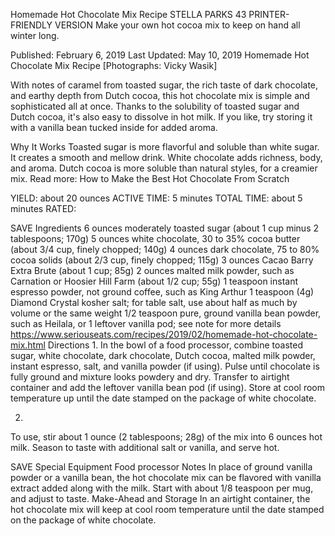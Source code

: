 Homemade Hot Chocolate Mix Recipe
STELLA PARKS
43     PRINTER-FRIENDLY VERSION
Make your own hot cocoa mix to keep on hand all winter long.

Published: February 6, 2019 Last Updated: May 10, 2019
Homemade Hot Chocolate Mix Recipe
[Photographs: Vicky Wasik]

With notes of caramel from toasted sugar, the rich taste of dark chocolate, and earthy depth from Dutch cocoa, this hot chocolate mix is simple and sophisticated all at once. Thanks to the solubility of toasted sugar and Dutch cocoa, it's also easy to dissolve in hot milk. If you like, try storing it with a vanilla bean tucked inside for added aroma.

Why It Works
Toasted sugar is more flavorful and soluble than white sugar. It creates a smooth and mellow drink.
White chocolate adds richness, body, and aroma.
Dutch cocoa is more soluble than natural styles, for a creamier mix.
Read more: How to Make the Best Hot Chocolate From Scratch

YIELD:
about 20 ounces
ACTIVE TIME:
5 minutes
TOTAL TIME:
about 5 minutes
RATED:
    
 SAVE
Ingredients
6 ounces moderately toasted sugar (about 1 cup minus 2 tablespoons; 170g)
5 ounces white chocolate, 30 to 35% cocoa butter (about 3/4 cup, finely chopped; 140g)
4 ounces dark chocolate, 75 to 80% cocoa solids (about 2/3 cup, finely chopped; 115g)
3 ounces Cacao Barry Extra Brute (about 1 cup; 85g)
2 ounces malted milk powder, such as Carnation or Hoosier Hill Farm (about 1/2 cup; 55g)
1 teaspoon instant espresso powder, not ground coffee, such as King Arthur
1 teaspoon (4g) Diamond Crystal kosher salt; for table salt, use about half as much by volume or the same weight
1/2 teaspoon pure, ground vanilla bean powder, such as Heilala, or 1 leftover vanilla pod; see note for more details
https://www.seriouseats.com/recipes/2019/02/homemade-hot-chocolate-mix.html
Directions
1.
In the bowl of a food processor, combine toasted sugar, white chocolate, dark chocolate, Dutch cocoa, malted milk powder, instant espresso, salt, and vanilla powder (if using). Pulse until chocolate is fully ground and mixture looks powdery and dry. Transfer to airtight container and add the leftover vanilla bean pod (if using). Store at cool room temperature up until the date stamped on the package of white chocolate.

2.
To use, stir about 1 ounce (2 tablespoons; 28g) of the mix into 6 ounces hot milk. Season to taste with additional salt or vanilla, and serve hot.

 SAVE
Special Equipment
Food processor
Notes
In place of ground vanilla powder or a vanilla bean, the hot chocolate mix can be flavored with vanilla extract added along with the milk. Start with about 1/8 teaspoon per mug, and adjust to taste.
Make-Ahead and Storage
In an airtight container, the hot chocolate mix will keep at cool room temperature until the date stamped on the package of white chocolate.